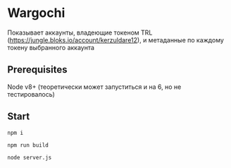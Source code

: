 # Wargochi

Показывает аккаунты, владеющие токеном TRL (https://jungle.bloks.io/account/kerzuldare12), и метаданные по каждому токену выбранного аккаунта

## Prerequisites

Node v8+ (теоретически может запуститься и на 6, но не тестировалось)

## Start

```
npm i

npm run build

node server.js
```